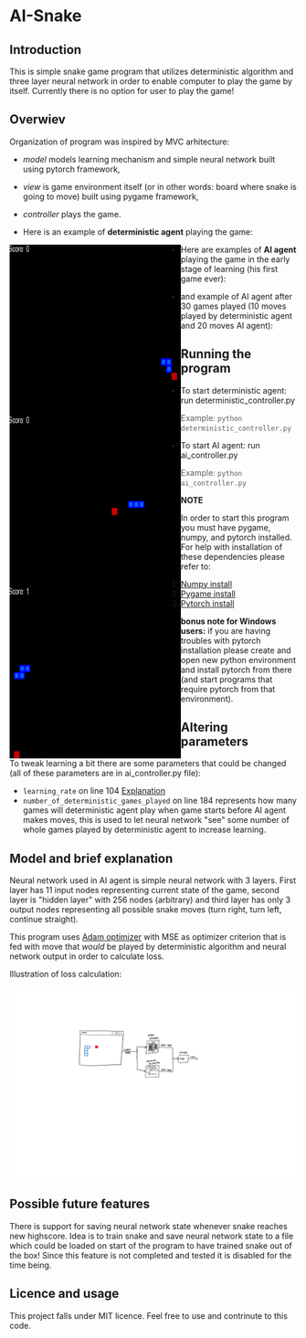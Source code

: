 # AI-Snake

## Introduction

This is simple snake game program that utilizes deterministic algorithm and three layer neural network in order to enable computer to play the game by itself.
Currently there is no option for user to play the game!


## Overwiev

Organization of program was inspired by MVC arhitecture:
* _model_ models learning mechanism and simple neural network built using pytorch framework,
* _view_ is game environment itself (or in other words: board where snake is going to move) built using pygame framework,
* _controller_ plays the game.

* Here is an example of **deterministic agent** playing the game:

<div><img src="https://github.com/gorsicleo/AI-Snake/blob/main/examples/example3.gif" align="left" height="300" width="300" ><div>

* Here are examples of **AI agent** playing the game in the early stage of learning (his first game ever):
<div><img src="https://github.com/gorsicleo/AI-Snake/blob/main/examples/exampleAI(20).gif" align="left" height="300" width="300" ></div>


* and example of AI agent after 30 games played (10 moves played by deterministic agent and 20 moves AI agent):

<div><img src="https://github.com/gorsicleo/AI-Snake/blob/main/examples/exampleAI(30).gif" align="left" height="300" width="300" ><div>



## Running the program

* To start deterministic agent: run deterministic_controller.py 
>  Example: `python deterministic_controller.py`

* To start AI agent: run ai_controller.py 
> Example: `python ai_controller.py`


**NOTE**

In order to start this program you must have pygame, numpy, and pytorch installed.
For help with installation of these dependencies please refer to:
1. [Numpy install](https://numpy.org/install/)
2. [Pygame install](https://www.pygame.org/wiki/GettingStarted)
3. [Pytorch install](https://pytorch.org/get-started/locally/)

**bonus note for Windows users:** if you are having troubles with pytorch installation please create and open new python environment and install pytorch from there (and start programs that require pytorch from that environment).

## Altering parameters

To tweak learning a bit there are some parameters that could be changed (all of these parameters are in ai_controller.py file):

* ` learning_rate ` on line 104 [Explanation](https://en.wikipedia.org/wiki/Learning_rate)
* ` number_of_deterministic_games_played ` on line 184 represents how many games will deterministic agent play when game starts before AI agent makes moves, this is used to let neural network "see" some number of whole games played by deterministic agent to increase learning.

## Model and brief explanation

Neural network used in AI agent is simple neural network with 3 layers. First layer has 11 input nodes representing current state of the game, second layer is "hidden layer" with 256 nodes (arbitrary) and third layer has only 3 output nodes representing all possible snake moves (turn right, turn left, continue straight).

This program uses [Adam optimizer](https://optimization.cbe.cornell.edu/index.php?title=Adam) with MSE as optimizer criterion that is fed with move that _would_ be played by deterministic algorithm and neural network output in order to calculate loss.

Illustration of loss calculation:

![Loss_illustration](https://github.com/gorsicleo/AI-Snake/blob/main/examples/illustration.svg)

## Possible future features

There is support for saving neural network state whenever snake reaches new highscore. Idea is to train snake and save neural network state to a file which could be loaded on start of the program to have trained snake out of the box!
Since this feature is not completed and tested it is disabled for the time being.

## Licence and usage

This project falls under MIT licence. Feel free to use and contrinute to this code.








